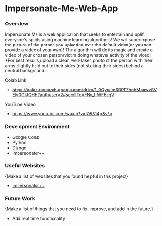 # Impersonate-Me-Web-App

### Overview

Impersonate Me is a web application that seeks to entertain and uplift everyone's spirits using machine learning algorithms!
We will superimpose the picture of the person you uploaded over the default video(or you can provide a video of your own)!
The algorithm will do its magic and create a video of your chosen person/victim doing whatever activity of the video!
*For best results,upload a clear, well-taken photo of the person with their arms slightly held out to their sides (not sticking their sides) behind a neutral background.

Colab Link 
- https://colab.research.google.com/drive/1_0OyrxIm6BPP7hnhMcqwvSVEM0GIJQHH?authuser=2#scrollTo=FNv_l-WF6cgV

YouTube Video:
- https://www.youtube.com/watch?v=IO8314pSv5o

### Development Environment

* Google Colab
* Python
* Django
* Impersonator++

### Useful Websites

{Make a list of websites that you found helpful in this project}
* [Impersonator++](https://github.com/iPERDance/iPERCore)

### Future Work

{Make a list of things that you need to fix, improve, and add in the future.}
* Add real time functionality
